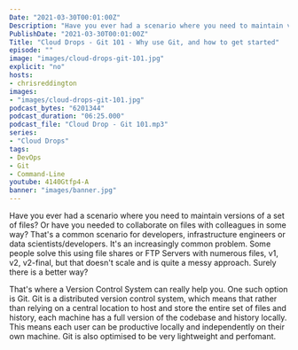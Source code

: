 ```yaml
---
Date: "2021-03-30T00:01:00Z"
Description: "Have you ever had a scenario where you need to maintain versions of a set of files? Or have you needed to collaborate on files with colleagues in some way? That's a common scenario for developers, infrastructure engineers or data scientists/developers. It's an increasingly common problem. Some people solve this using   file shares or FTP Servers with numerous files, v1, v2, v2-final, but that doesn't scale and is quite a messy approach. Surely there is a better way? That's where a Version Control System can really help you. One such option is Git. Git is a distributed version control system, which means that rather than relying on a central location to host and store the entire set of files and history, each machine has a full version of the codebase and history locally. This means each user can be productive locally and independently on their own machine. Git is also optimised to be very lightweight and perfomant."
PublishDate: "2021-03-30T00:01:00Z"
Title: "Cloud Drops - Git 101 - Why use Git, and how to get started"
episode: ""
image: "images/cloud-drops-git-101.jpg"
explicit: "no"
hosts:
- chrisreddington
images:
- "images/cloud-drops-git-101.jpg"
podcast_bytes: "6201344"
podcast_duration: "06:25.000"
podcast_file: "Cloud Drop - Git 101.mp3"
series:
- "Cloud Drops"
tags:
- DevOps
- Git
- Command-Line
youtube: 4140Gtfp4-A
banner: "images/banner.jpg"
---
```

Have you ever had a scenario where you need to maintain versions of a set of files? Or have you needed to collaborate on files with colleagues in some way? That's a common scenario for developers, infrastructure engineers or data scientists/developers. It's an increasingly common problem. Some people solve this using   file shares or FTP Servers with numerous files, v1, v2, v2-final, but that doesn't scale and is quite a messy approach. Surely there is a better way?

That's where a Version Control System can really help you. One such option is Git. Git is a distributed version control system, which means that rather than relying on a central location to host and store the entire set of files and history, each machine has a full version of the codebase and history locally. This means each user can be productive locally and independently on their own machine. Git is also optimised to be very lightweight and perfomant.